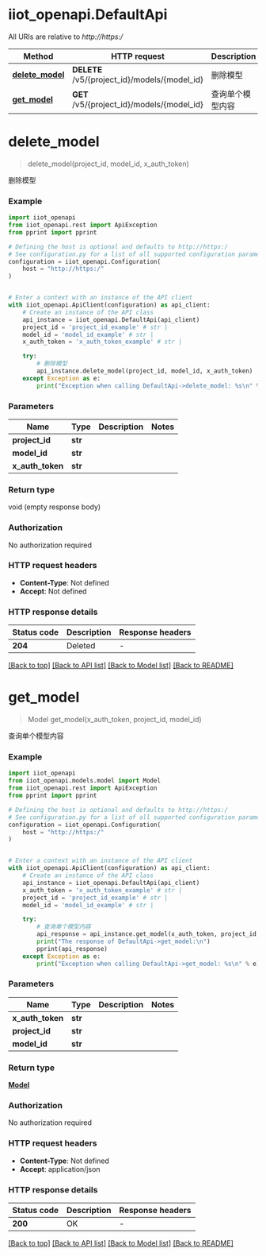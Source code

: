 # iiot_openapi.DefaultApi

All URIs are relative to *http://https:/*

Method | HTTP request | Description
------------- | ------------- | -------------
[**delete_model**](DefaultApi.md#delete_model) | **DELETE** /v5/{project_id}/models/{model_id} | 删除模型
[**get_model**](DefaultApi.md#get_model) | **GET** /v5/{project_id}/models/{model_id} | 查询单个模型内容


# **delete_model**
> delete_model(project_id, model_id, x_auth_token)

删除模型

### Example


```python
import iiot_openapi
from iiot_openapi.rest import ApiException
from pprint import pprint

# Defining the host is optional and defaults to http://https:/
# See configuration.py for a list of all supported configuration parameters.
configuration = iiot_openapi.Configuration(
    host = "http://https:/"
)


# Enter a context with an instance of the API client
with iiot_openapi.ApiClient(configuration) as api_client:
    # Create an instance of the API class
    api_instance = iiot_openapi.DefaultApi(api_client)
    project_id = 'project_id_example' # str | 
    model_id = 'model_id_example' # str | 
    x_auth_token = 'x_auth_token_example' # str | 

    try:
        # 删除模型
        api_instance.delete_model(project_id, model_id, x_auth_token)
    except Exception as e:
        print("Exception when calling DefaultApi->delete_model: %s\n" % e)
```



### Parameters


Name | Type | Description  | Notes
------------- | ------------- | ------------- | -------------
 **project_id** | **str**|  | 
 **model_id** | **str**|  | 
 **x_auth_token** | **str**|  | 

### Return type

void (empty response body)

### Authorization

No authorization required

### HTTP request headers

 - **Content-Type**: Not defined
 - **Accept**: Not defined

### HTTP response details

| Status code | Description | Response headers |
|-------------|-------------|------------------|
**204** | Deleted |  -  |

[[Back to top]](#) [[Back to API list]](../README.md#documentation-for-api-endpoints) [[Back to Model list]](../README.md#documentation-for-models) [[Back to README]](../README.md)

# **get_model**
> Model get_model(x_auth_token, project_id, model_id)

查询单个模型内容

### Example


```python
import iiot_openapi
from iiot_openapi.models.model import Model
from iiot_openapi.rest import ApiException
from pprint import pprint

# Defining the host is optional and defaults to http://https:/
# See configuration.py for a list of all supported configuration parameters.
configuration = iiot_openapi.Configuration(
    host = "http://https:/"
)


# Enter a context with an instance of the API client
with iiot_openapi.ApiClient(configuration) as api_client:
    # Create an instance of the API class
    api_instance = iiot_openapi.DefaultApi(api_client)
    x_auth_token = 'x_auth_token_example' # str | 
    project_id = 'project_id_example' # str | 
    model_id = 'model_id_example' # str | 

    try:
        # 查询单个模型内容
        api_response = api_instance.get_model(x_auth_token, project_id, model_id)
        print("The response of DefaultApi->get_model:\n")
        pprint(api_response)
    except Exception as e:
        print("Exception when calling DefaultApi->get_model: %s\n" % e)
```



### Parameters


Name | Type | Description  | Notes
------------- | ------------- | ------------- | -------------
 **x_auth_token** | **str**|  | 
 **project_id** | **str**|  | 
 **model_id** | **str**|  | 

### Return type

[**Model**](Model.md)

### Authorization

No authorization required

### HTTP request headers

 - **Content-Type**: Not defined
 - **Accept**: application/json

### HTTP response details

| Status code | Description | Response headers |
|-------------|-------------|------------------|
**200** | OK |  -  |

[[Back to top]](#) [[Back to API list]](../README.md#documentation-for-api-endpoints) [[Back to Model list]](../README.md#documentation-for-models) [[Back to README]](../README.md)

